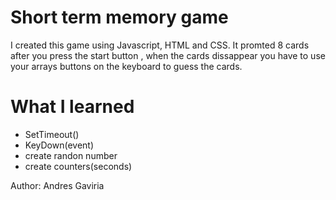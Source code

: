 # Short term memory game
I created this game using Javascript, HTML and CSS.
It promted 8 cards after you press the start button , when the cards dissappear you have to use your arrays buttons on the keyboard to guess the cards.
<h1> What I learned</h1>

<ul>
  <li>SetTimeout()</li>
  <li>KeyDown(event)</li>
  <li>create randon number</li>
  <li> create counters(seconds)</li>
</ul>
<footer>
  <p>Author: Andres Gaviria  </p>
  
</footer>
